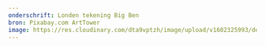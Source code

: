 ```yaml
---
onderschrift: Londen tekening Big Ben
bron: Pixabay.com ArtTower
image: https://res.cloudinary.com/dta9vptzh/image/upload/v1602325993/dennisStassen/dennis_voor_de_klas.jpg
---
```

